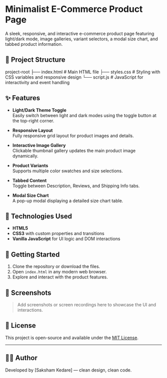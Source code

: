 # Minimalist E-Commerce Product Page

A sleek, responsive, and interactive e-commerce product page featuring light/dark mode, image galleries, variant selectors, a modal size chart, and tabbed product information.

## 📁 Project Structure

 project-root
├── index.html # Main HTML file
├── styles.css # Styling with CSS variables and responsive design
└── script.js # JavaScript for interactivity and event handling

## ✨ Features

- **Light/Dark Theme Toggle**  
  Easily switch between light and dark modes using the toggle button at the top-right corner.

- **Responsive Layout**  
  Fully responsive grid layout for product images and details.

- **Interactive Image Gallery**  
  Clickable thumbnail gallery updates the main product image dynamically.

- **Product Variants**  
  Supports multiple color swatches and size selections.

- **Tabbed Content**  
  Toggle between Description, Reviews, and Shipping Info tabs.

- **Modal Size Chart**  
  A pop-up modal displaying a detailed size chart table.

## 🔧 Technologies Used

- **HTML5**
- **CSS3** with custom properties and transitions
- **Vanilla JavaScript** for UI logic and DOM interactions

## 🚀 Getting Started

1. Clone the repository or download the files.
2. Open `index.html` in any modern web browser.
3. Explore and interact with the product features.

## 📸 Screenshots

> Add screenshots or screen recordings here to showcase the UI and interactions.

## 📄 License

This project is open-source and available under the [MIT License](LICENSE).

---

## 👨‍💻 Author

Developed by [Saksham Kedare] — clean design, clean code.

